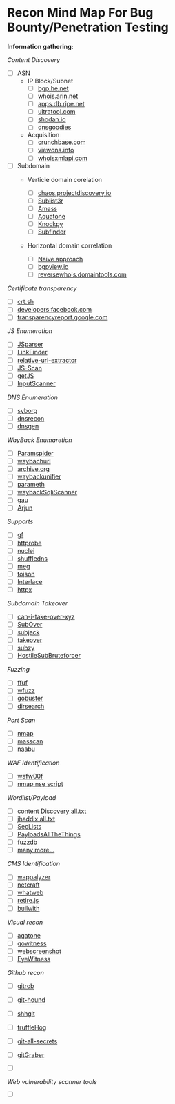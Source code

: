  # Recon Mind Map For Bug Bounty/Penetration Testing
 

**Information gathering:**

_Content Discovery_
  - [ ] ASN
     - IP Block/Subnet
       - [ ] [bgp.he.net](https://bgp.he.net/country)
       - [ ] [whois.arin.net](https://whois.arin.net/ui/)
       - [ ] [apps.db.ripe.net](https://apps.db.ripe.net/db-web-ui/query)
       - [ ] [ultratool.com](https://www.ultratools.com/tools/asnInfo)
       - [ ] [shodan.io](https://www.shodan.io/)
       - [ ] [dnsgoodies](http://dnsgoodies.com/)
       
     - Acquisition
       - [ ] [crunchbase.com](https://www.crunchbase.com/search/acquisition)
       - [ ] [viewdns.info](https://viewdns.info/reversewhois/ " First do whois, take the register email then perform reverse whois 'muni-adm@ics.muni.cz'")
       - [ ] [whoisxmlapi.com](https://tools.whoisxmlapi.com/reverse-whois-search)
       
 - [ ] Subdomain
     - Verticle domain corelation
     
       - [ ] [chaos.projectdiscovery.io](https://chaos.projectdiscovery.io/#/ "Single subdomains")
       - [ ] [Sublist3r](https://github.com/aboul3la/Sublist3r "Single subdomains")
       - [ ] [Amass](https://github.com/OWASP/Amass "Single subdomains")
       - [ ] [Aquatone](https://github.com/michenriksen/aquatone "Single subdomains")
       - [ ] [Knockpy](https://github.com/guelfoweb/knock "Single subdomains")
       - [ ] [Subfinder](https://github.com/projectdiscovery/subfinder "Multiple subdomains 'bruteforce subdomain+wordlist'")
       
     - Horizontal domain correlation
     
       - [ ] [Naive approach](/ "google.com, youtube.com, gmail.com" )
       - [ ] [bgpview.io](https://bgpview.io/search/google "Dedicated IP range, ASNs, IPv4") 
       - [ ] [reversewhois.domaintools.com](https://reversewhois.domaintools.com/)
       
_Certificate transparency_ 
  
  - [ ] [crt.sh](https://crt.sh/)
  - [ ] [developers.facebook.com](https://developers.facebook.com/tools/ct/search/)
  - [ ] [transparencyreport.google.com](https://transparencyreport.google.com/)
  
_JS Enumeration_  
   - [ ] [JSparser](https://github.com/nahamsec/JSParser)
   - [ ] [LinkFinder](https://github.com/GerbenJavado/LinkFinder)
   - [ ] [relative-url-extractor](https://github.com/jobertabma/relative-url-extractor)
   - [ ] [JS-Scan](https://github.com/zseano/JS-Scan)
   - [ ] [getJS](https://github.com/003random/getJS) 
   - [ ] [InputScanner](https://github.com/zseano/InputScanner)
 
_DNS Enumeration_ 
   - [ ] [syborg](https://github.com/MilindPurswani/Syborg)
   - [ ] [dnsrecon](https://github.com/darkoperator/dnsrecon)
   - [ ] [dnsgen](https://github.com/ProjectAnte/dnsgen "Automate dnsgen+masscan")
   
_WayBack Enumaretion_  
   - [ ] [Paramspider](https://github.com/devanshbatham/ParamSpider)
   - [ ] [waybachurl](https://github.com/tomnomnom/waybackurls)
   - [ ] [archive.org](https://archive.org/web/)
   - [ ] [waybackunifier](https://github.com/mhmdiaa/waybackunifier)
   - [ ] [parameth](https://github.com/maK-/parameth)
   - [ ] [waybackSqliScanner](https://github.com/ghostlulzhacks/waybackSqliScanner)
   - [ ] [gau](https://github.com/lc/gau)
   - [ ] [Arjun](https://github.com/s0md3v/Arjun)
   
_Supports_   
   - [ ] [gf](https://github.com/tomnomnom/gf)
   - [ ] [httprobe](https://github.com/tomnomnom/httprobe)
   - [ ] [nuclei](https://github.com/projectdiscovery/nuclei)
   - [ ] [shuffledns](https://github.com/projectdiscovery/shuffledns)
   - [ ] [meg](https://github.com/tomnomnom/meg)
   - [ ] [tojson](https://github.com/malijs/tojson)
   - [ ] [Interlace](https://github.com/codingo/Interlace)
   - [ ] [httpx](https://github.com/projectdiscovery/httpx)
   
_Subdomain Takeover_   
   - [ ] [can-i-take-over-xyz](https://github.com/EdOverflow/can-i-take-over-xyz)
   - [ ] [SubOver](https://github.com/Ice3man543/SubOver)
   - [ ] [subjack](https://github.com/haccer/subjack)
   - [ ] [takeover](https://github.com/m4ll0k/takeover)
   - [ ] [subzy](https://github.com/LukaSikic/subzy)
   - [ ] [HostileSubBruteforcer](https://github.com/nahamsec/HostileSubBruteforcer)
   
_Fuzzing_  
   - [ ] [ffuf](https://github.com/ffuf/ffuf)
   - [ ] [wfuzz](https://github.com/xmendez/wfuzz)
   - [ ] [gobuster](https://github.com/OJ/gobuster)
   - [ ] [dirsearch](https://github.com/maurosoria/dirsearch)
   
_Port Scan_   
   - [ ] [nmap](https://github.com/nmap/nmap)
   - [ ] [masscan](https://github.com/robertdavidgraham/masscan)
   - [ ] [naabu](https://github.com/projectdiscovery/naabu)
   
_WAF Identification_

   - [ ] [wafw00f](https://github.com/EnableSecurity/wafw00f)
   - [ ] [nmap nse script](https://github.com/nmap/nmap/blob/master/scripts/http-waf-detect.nse)
   
_Wordlist/Payload_   
   - [ ] [content Discovery all.txt](https://gist.github.com/jhaddix/b80ea67d85c13206125806f0828f4d10)
   - [ ] [jhaddix all.txt](https://gist.github.com/jhaddix/f64c97d0863a78454e44c2f7119c2a6a)
   - [ ] [SecLists](https://github.com/danielmiessler/SecLists)
   - [ ] [PayloadsAllTheThings](https://github.com/swisskyrepo/PayloadsAllTheThings)
   - [ ] [fuzzdb](https://github.com/fuzzdb-project/fuzzdb)
   - [ ] [many more...](https://github.com/foospidy/payloads)
   
_CMS Identification_
   - [ ] [wappalyzer](https://www.wappalyzer.com/lookup/)
   - [ ] [netcraft](https://www.netcraft.com/search/?q=google.com)
   - [ ] [whatweb](https://github.com/urbanadventurer/WhatWeb)
   - [ ] [retire.js](https://retirejs.github.io/retire.js/)
   - [ ] [builwith](https://github.com/ecrmnn/builtwith)
   
_Visual recon_   
   - [ ] [aqatone](https://github.com/michenriksen/aquatone)
   - [ ] [gowitness](https://github.com/sensepost/gowitness)
   - [ ] [webscreenshot](https://github.com/maaaaz/webscreenshot)
   - [ ] [EyeWitness](https://github.com/FortyNorthSecurity/EyeWitness)
   
_Github recon_   
   - [ ] [gitrob](https://github.com/michenriksen/gitrob)
   - [ ] [git-hound](https://github.com/tillson/git-hound)
   - [ ] [shhgit](https://github.com/eth0izzle/shhgit)
   - [ ] [truffleHog](https://github.com/dxa4481/truffleHog)
   - [ ] [git-all-secrets](https://github.com/anshumanbh/git-all-secrets)
   - [ ] [gitGraber](https://github.com/hisxo/gitGraber)
   - [ ] []()
     
   
_Web vulnerability scanner tools_   
   - [ ] []()
   
       
       
